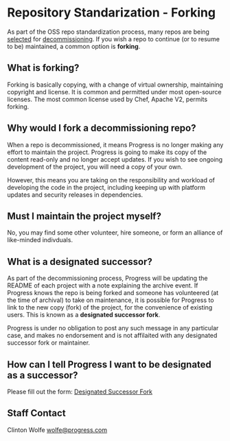 # Repository Standarization - Forking

As part of the OSS repo standardization process, many repos are being [selected](categorization.md) for [decommissioning](decommissioning.md). If you wish a repo to continue (or to resume to be) maintained, a common option is **forking**.

## What is forking?

Forking is basically copying, with a change of virtual ownership, maintaining copyright and license. It is common and permitted under most open-source licenses. The most common license used by Chef, Apache V2, permits forking.

 

## Why would I fork a decommissioning repo?

When a repo is decommissioned, it means Progress is no longer making any effort to maintain the project. Progress is going to make its copy of the content read-only and no longer accept updates. If you wish to see ongoing development of the project, you will need a copy of your own.

However, this means you are taking on the responsibility and workload of developing the code in the project, including keeping up with platform updates and security releases in dependencies.

## Must I maintain the project myself?

No, you may find some other volunteer, hire someone, or form an alliance of like-minded indivduals.

## What is a designated successor?

As part of the decommissioning process, Progress will be updating the README of each project with a note explaining the archive event. If Progress knows the repo is being forked and someone has volunteered (at the time of archival) to take on maintenance, it is possible for Progress to link to the new copy (fork) of the project, for the convenience of existing users. This is known as a **designated successor fork**.

Progress is under no obligation to post any such message in any particular case, and makes no endorsement and is not affilaited with any designated successor fork or maintainer.

## How can I tell Progress I want to be designated as a successor?

Please fill out the form: [Designated Successor Fork](https://forms.office.com/r/PHPMUbWRXb)

## Staff Contact

Clinton Wolfe
wolfe@progress.com